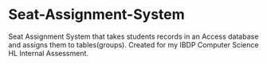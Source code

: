 # Seat-Assignment-System
Seat Assignment System that takes students records in an Access database and assigns them to tables(groups). Created for my IBDP Computer Science HL Internal Assessment.
